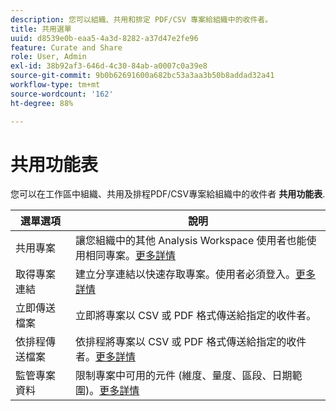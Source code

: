 ```yaml
---
description: 您可以組織、共用和排定 PDF/CSV 專案給組織中的收件者。
title: 共用選單
uuid: d8539e0b-eaa5-4a3d-8282-a37d47e2fe96
feature: Curate and Share
role: User, Admin
exl-id: 38b92af3-646d-4c30-84ab-a0007c0a39e8
source-git-commit: 9b0b62691600a682bc53a3aa3b50b8addad32a41
workflow-type: tm+mt
source-wordcount: '162'
ht-degree: 88%

---
```


# 共用功能表

您可以在工作區中組織、共用及排程PDF/CSV專案給組織中的收件者 **共用功能表**.

| 選單選項 | 說明 |
|---|---|
| 共用專案 | 讓您組織中的其他 Analysis Workspace 使用者也能使用相同專案。[更多詳情](https://experienceleague.adobe.com/docs/analytics/analyze/analysis-workspace/curate-share/share-projects.html?lang=zh-Hant) |
| 取得專案連結 | 建立分享連結以快速存取專案。使用者必須登入。[更多詳情](https://experienceleague.adobe.com/docs/analytics/analyze/analysis-workspace/curate-share/shareable-links.html?lang=zh-Hant) |
| 立即傳送檔案 | 立即將專案以 CSV 或 PDF 格式傳送給指定的收件者。 |
| 依排程傳送檔案 | 依排程將專案以 CSV 或 PDF 格式傳送給指定的收件者。[更多詳情](https://experienceleague.adobe.com/docs/analytics/analyze/analysis-workspace/curate-share/t-schedule-report.html?lang=zh-Hant) |
| 監管專案資料 | 限制專案中可用的元件 (維度、量度、區段、日期範圍)。[更多詳情](https://experienceleague.adobe.com/docs/analytics/analyze/analysis-workspace/curate-share/curate.html?lang=zh-Hant) |
